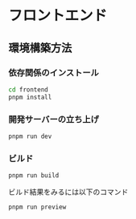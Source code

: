 # フロントエンド

## 環境構築方法

### 依存関係のインストール

```bash
cd frontend
pnpm install
```

### 開発サーバーの立ち上げ

```bash
pnpm run dev
```

### ビルド

```bash
pnpm run build
```

ビルド結果をみるには以下のコマンド

```bash
pnpm run preview
```
